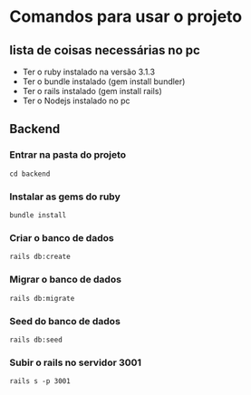 # Comandos para usar o projeto

## lista de coisas necessárias no pc

<ul>
  <li> Ter o ruby instalado na versão 3.1.3 </li>
  <li> Ter o bundle instalado <bold> (gem install bundler)</bold></li>
  <li> Ter o rails instalado <bold> (gem install rails)</bold></li>
  <li> Ter o Nodejs instalado no pc </li>
</ul>

## Backend

### Entrar na pasta do projeto

```cd backend```

### Instalar as gems do ruby

```bundle install```

### Criar o banco de dados

```rails db:create```

### Migrar o banco de dados

```rails db:migrate```

### Seed do banco de dados

```rails db:seed```

### Subir o rails no servidor 3001

```rails s -p 3001```

